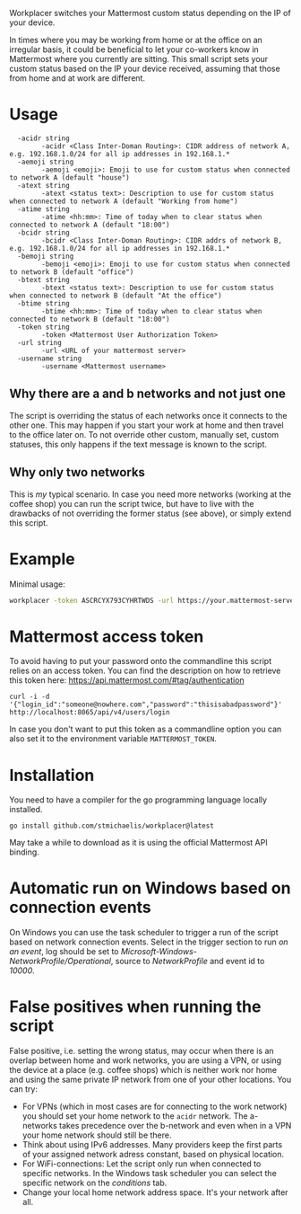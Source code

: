 Workplacer switches your Mattermost custom status depending on the IP of your device.

In times where you may be working from home or at the office on an irregular basis, it could be 
beneficial to let your co-workers know in Mattermost where you currently are sitting. This small script sets your custom status based on the IP your device received, assuming that those from home and at work are different.

# Usage

```
  -acidr string
        -acidr <Class Inter-Doman Routing>: CIDR address of network A, e.g. 192.168.1.0/24 for all ip addresses in 192.168.1.*
  -aemoji string
        -aemoji <emoji>: Emoji to use for custom status when connected to network A (default "house")
  -atext string
        -atext <status text>: Description to use for custom status when connected to network A (default "Working from home")
  -atime string
        -atime <hh:mm>: Time of today when to clear status when connected to network A (default "18:00")
  -bcidr string
        -bcidr <Class Inter-Doman Routing>: CIDR addrs of network B, e.g. 192.168.1.0/24 for all ip addresses in 192.168.1.*
  -bemoji string
        -bemoji <emoji>: Emoji to use for custom status when connected to network B (default "office")
  -btext string
        -btext <status text>: Description to use for custom status when connected to network B (default "At the office")
  -btime string
        -btime <hh:mm>: Time of today when to clear status when connected to network B (default "18:00")
  -token string
        -token <Mattermost User Authorization Token>
  -url string
        -url <URL of your mattermost server>
  -username string
        -username <Mattermost username>
```

## Why there are a and b networks and not just one
The script is overriding the status of each networks once it connects to the other one. This may happen if you start your work at home and then travel to the office later on. To not override other custom, manually set, custom statuses, this only happens if the text message is known to the script.

## Why only two networks
This is *my* typical scenario. In case you need more networks (working at the coffee shop) you can run the script twice, but have to live with the drawbacks of not overriding the former status (see above), or simply extend this script.

# Example

Minimal usage:

```bash
workplacer -token ASCRCYX793CYHRTWDS -url https://your.mattermost-server.net -username thatsme -acidr "192.168.3.0/24" -bcidr "10.2.0.0/16"
```
# Mattermost access token

To avoid having to put your password onto the commandline this script relies on an access token. You can find the description on how to retrieve this token here: https://api.mattermost.com/#tag/authentication

```
curl -i -d '{"login_id":"someone@nowhere.com","password":"thisisabadpassword"}' http://localhost:8065/api/v4/users/login
```
In case you don't want to put this token as a commandline option you can also set it to the environment variable `MATTERMOST_TOKEN`.

# Installation

You need to have a compiler for the go programming language locally installed.

```
go install github.com/stmichaelis/workplacer@latest
```

May take a while to download as it is using the official Mattermost API binding.

# Automatic run on Windows based on connection events
On Windows you can use the task scheduler to trigger a run of the script based on network connection events. Select in the trigger section to run *on an event*, log should be set to *Microsoft-Windows-NetworkProfile/Operational*, source to *NetworkProfile* and event id to *10000*.

# False positives when running the script

False positive, i.e. setting the wrong status, may occur when there is an overlap between home and work networks, you are using a VPN, or using the device at a place (e.g. coffee shops) which is neither work nor home and using the same private IP network from one of your other locations. You can try:

* For VPNs (which in most cases are for connecting to the work network) you should set your home network to the `acidr` network. The a-networks takes precedence over the b-network and even when in a VPN your home network should still be there.
* Think about using IPv6 addresses. Many providers keep the first parts of your assigned network adress constant, based on physical location.
* For WiFi-connections: Let the script only run when connected to specific networks. In the Windows task scheduler you can select the specific network on the *conditions* tab.
* Change your local home network address space. It's your network after all.